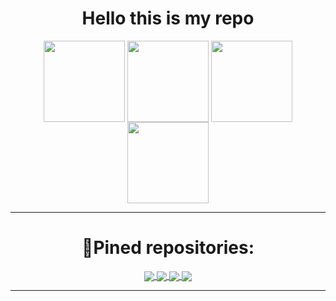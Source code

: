 
<h1 align="center">Hello this is my repo</h1>
<p align="center">
    <img align="center" src="https://user-images.githubusercontent.com/79398293/155017521-3bba6de8-74d1-4207-8953-a46ee91491fb.gif" height=130, weight=150/>
    <img align="center" src="https://user-images.githubusercontent.com/79398293/155017466-dfc5a973-d7ee-4dd3-a0cf-084cc53b0e0e.gif" height=130, weight=150/>
    <img align="center" src="https://user-images.githubusercontent.com/79398293/155017522-b52e8bb4-5fc5-4dbf-b95b-811fccff0112.gif", height=130, weight=150>
    <img align="center" src="https://user-images.githubusercontent.com/79398293/155017523-e246e169-fd0f-4faa-bb35-029259a9265f.gif", height=130, weight=150>
</p>




---
<h1 align="center">📌Pined repositories:</h1>
<p align="center">
<a href="https://github.com/pwp-programer/College_labs">
  <img align="center" src="https://github-readme-stats.vercel.app/api/pin/?username=pwp-programer&repo=College_labs&theme=jolly" />
</a>
<a href="https://github.com/pwp-programer/Python">
  <img align="center" src="https://github-readme-stats.vercel.app/api/pin/?username=pwp-programer&repo=Python&theme=jolly" />
<a href="https://github.com/pwp-programer/flip_coin_bot">
  <img align="center" src="https://github-readme-stats.vercel.app/api/pin/?username=pwp-programer&repo=flip_coin_bot&theme=jolly"/>
<a href="https://github.com/pwp-programer/pwp_weather_bot">
  <img align="center" src="https://github-readme-stats.vercel.app/api/pin/?username=pwp-programer&repo=pwp_weather_bot&theme=jolly" /></a>

---


